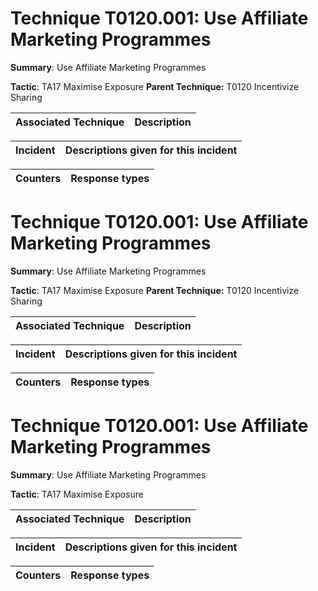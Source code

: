 # Technique T0120.001: Use Affiliate Marketing Programmes

**Summary**: Use Affiliate Marketing Programmes

**Tactic**: TA17 Maximise Exposure **Parent Technique:** T0120 Incentivize Sharing


| Associated Technique | Description |
| --------- | ------------------------- |



| Incident | Descriptions given for this incident |
| -------- | -------------------- |



| Counters | Response types |
| -------- | -------------- |


# Technique T0120.001: Use Affiliate Marketing Programmes

**Summary**: Use Affiliate Marketing Programmes

**Tactic**: TA17 Maximise Exposure **Parent Technique:** T0120 Incentivize Sharing


| Associated Technique | Description |
| --------- | ------------------------- |



| Incident | Descriptions given for this incident |
| -------- | -------------------- |



| Counters | Response types |
| -------- | -------------- |


# Technique T0120.001: Use Affiliate Marketing Programmes

**Summary**: Use Affiliate Marketing Programmes

**Tactic**: TA17 Maximise Exposure


| Associated Technique | Description |
| --------- | ------------------------- |



| Incident | Descriptions given for this incident |
| -------- | -------------------- |



| Counters | Response types |
| -------- | -------------- |


